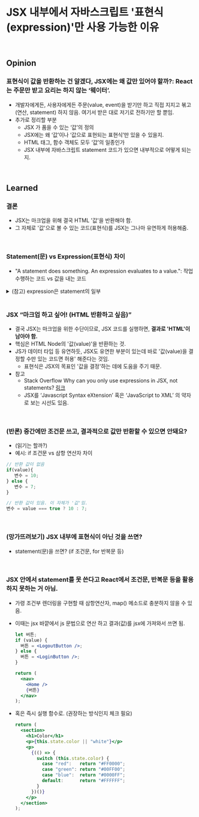 # JSX 내부에서 자바스크립트 '표현식(expression)'만 사용 가능한 이유

<br>

## Opinion

### 표현식이 값을 반환하는 건 알겠다, JSX에는 왜 값만 있어야 할까?: React는 주문만 받고 요리는 하지 않는 ‘웨이터’. 
- 개발자에게든, 사용자에게든 주문(value, event)을 받기만 하고 직접 지지고 볶고(연산, statement) 하지 않음. 여기서 받은 대로 저기로 전하기만 할 뿐임. 
- 추가로 정리할 부분
  - JSX 가 품을 수 있는 ‘값’의 정의
  - JSX에는 왜 ‘값’이나 ‘값으로 표현되는 표현식’만 있을 수 있을지.
  - HTML 태그, 함수 객체도 모두 ‘값’의 일종인가
  - JSX 내부에 자바스크립트 statement 코드가 있으면 내부적으로 어떻게 되는지.

<br>

## Learned

### 결론
- JSX는 마크업을 위해 결국 HTML '값'을 반환해야 함.
- 그 자체로 '값'으로 볼 수 있는 코드(표현식)를 JSX는 그나마 유연하게 허용해줌.

<br>

### Statement(문) vs Expression(표현식) 차이
- "A statement does something. An expression evaluates to a value.": 작업 수행하는 코드 vs 값을 내는 코드

<details>
<summary>(참고) expression은 statement의 일부</summary>
<div markdown="1">

- expression들은 평가(evaluate)가 가능해서 하나의 ‘값’으로 환원된다
- statement는 ‘진술’, ‘서술’의 의미로 프로그래밍에서는 실행가능한(executable) 최소의 독립적인 코드 조각.
  - statement는 흔히 한 개 이상의 expression과 프로그래밍 키워드를 포함하는 경우가 많다.

</div>
</details>

<br>
  
### JSX “마크업 하고 싶어! (HTML 반환하고 싶음)”

- 결국 JSX는 마크업을 위한 수단이므로, JSX 코드를 실행하면, **결과로 'HTML'이 남아야 함.**
- 핵심은 HTML Node의 '값(value)'을 반환하는 것.
- JS가 데이터 타입 등 유연하듯, JSX도 유연한 부분이 있는데 바로 '값(value)을 결정할 수만 있는 코드면 허용' 해준다는 것임.
  - 표현식은 JSX의 목표인 '값을 결정'하는 데에 도움을 주기 때문.
- 참고
  - Stack Overflow Why can you only use expressions in JSX, not statements? [링크](https://stackoverflow.com/questions/60988649/why-can-you-only-use-expressions-in-jsx-not-statements)
  - JSX를 ‘Javascript Syntax eXtension’ 혹은 ‘JavaScript to XML’ 의 약자로 보는 시선도 있음.

<br>

### (반론) 중간에만 조건문 쓰고, 결과적으로 값만 반환할 수 있으면 안돼요?
- (읽기는 할까?)
- 예시: if 조건문 vs 삼항 연산자 차이
```js
// 반환 값이 없음
if(value){
   변수 = 10;
} else {
   변수 = 7;
}
```

```js
// 반환 값이 있음. 이 자체가 '값'임.
변수 = value === true ? 10 : 7;
```

<br>

### (망가뜨려보기) JSX 내부에 표현식이 아닌 것을 쓰면?
- statement(문)을 쓰면? (if 조건문, for 반복문 등)

<br>

### JSX 안에서 statement를 못 쓴다고 React에서 조건문, 반복문 등을 활용하지 못하는 거 아님.

- 가령 조건부 렌더링을 구현할 때 삼항연산자, map() 메소드로 충분하지 않을 수 있음.
- 이때는 jsx 바깥에서 js 문법으로 연산 하고 결과(값)를 jsx에 가져와서 쓰면 됨.
    
  ```jsx
  let 버튼; 
  if (value) { 
    버튼 = <LogoutButton />; 
  } else { 
    버튼 = <LoginButton />; 
  } 
  
  return ( 
    <nav> 
      <Home /> 
      {버튼} 
    </nav> 
  );
  ```

- 혹은 즉시 실행 함수로. (권장하는 방식인지 체크 필요)
  ```jsx
  return (
    <section>
      <h1>Color</h1>
      <p>{this.state.color || "white"}</p>
      <p>
        {(() => {
          switch (this.state.color) {
            case "red":   return "#FF0000";
            case "green": return "#00FF00";
            case "blue":  return "#0000FF";
            default:      return "#FFFFFF";
          }
        })()}
      </p>
    </section>
  );
  ```

